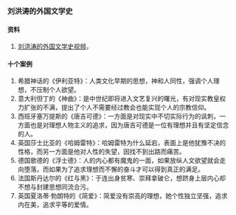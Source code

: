 ### 刘洪涛的外国文学史

#### 资料
1. [刘洪涛的外国文学史视频](https://article.xuexi.cn/html/4878474871803404971.html)，

#### 十个案例
1. 希腊神话的《伊利亚特》：人类文化早期的思想，神和人同性，强调个人理想，不压制个人欲望。
2. 意大利但丁的《神曲》：是中世纪即将进入文艺复兴的曙光，有对现实教皇权力扩张的不满，提出了个人不需要经过教会也能实现个人的宗教信仰。
3. 西班牙塞万提斯的《唐吉可德》：一方面是对现实中不切实际行为的讽刺，一方面也是对理想人物主义的追求，因为唐吉可德是一位有理想并且有坚定信念的人。
4. 英国莎士比亚的《哈姆雷特》：哈姆雷特为什么延宕，表面上是他犹豫不决的性格，而另一方面是他对人性的失望，因找不到出路而痛苦。
5. 德国歌德的《浮士德》：人的内心都有魔鬼的一面，如果放纵人文欲望就会走向堕落，而如果为了追求理想而不懈的奋斗才可以得到真正的满足。
6. 法国斯丹达尔的《红与黑》：于连出身贫寒、崇拜拿破仑，想跻身上层内心却不想与封建思想同流合污。
7. 英国夏洛蒂·勃朗特的《简爱》：简爱没有崇高的理想，她个性独立坚强，追求内在美，追求平等的爱情。
